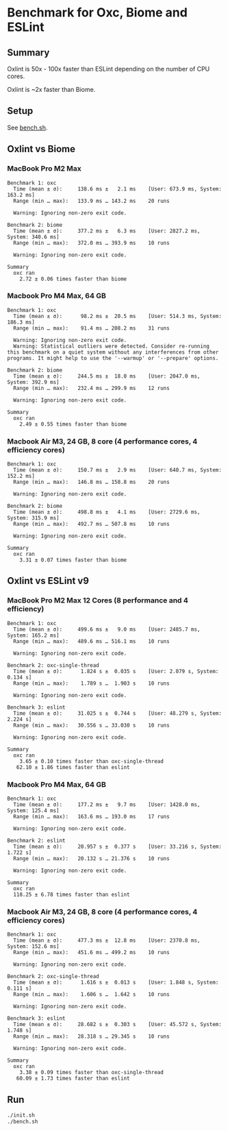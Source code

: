 # Benchmark for Oxc, Biome and ESLint

## Summary

Oxlint is 50x - 100x faster than ESLint depending on the number of CPU cores.

Oxlint is ~2x faster than Biome.

## Setup

See [bench.sh](./bench.sh).

## Oxlint vs Biome

### MacBook Pro M2 Max

```
Benchmark 1: oxc
  Time (mean ± σ):     138.6 ms ±   2.1 ms    [User: 673.9 ms, System: 163.2 ms]
  Range (min … max):   133.9 ms … 143.2 ms    20 runs

  Warning: Ignoring non-zero exit code.

Benchmark 2: biome
  Time (mean ± σ):     377.2 ms ±   6.3 ms    [User: 2827.2 ms, System: 340.6 ms]
  Range (min … max):   372.0 ms … 393.9 ms    10 runs

  Warning: Ignoring non-zero exit code.

Summary
  oxc ran
    2.72 ± 0.06 times faster than biome
```

### Macbook Pro M4 Max, 64 GB

```
Benchmark 1: oxc
  Time (mean ± σ):      98.2 ms ±  20.5 ms    [User: 514.3 ms, System: 186.3 ms]
  Range (min … max):    91.4 ms … 208.2 ms    31 runs

  Warning: Ignoring non-zero exit code.
  Warning: Statistical outliers were detected. Consider re-running this benchmark on a quiet system without any interferences from other programs. It might help to use the '--warmup' or '--prepare' options.

Benchmark 2: biome
  Time (mean ± σ):     244.5 ms ±  18.0 ms    [User: 2047.0 ms, System: 392.9 ms]
  Range (min … max):   232.4 ms … 299.9 ms    12 runs

  Warning: Ignoring non-zero exit code.

Summary
  oxc ran
    2.49 ± 0.55 times faster than biome
```

### Macbook Air M3, 24 GB, 8 core (4 performance cores, 4 efficiency cores)

```
Benchmark 1: oxc
  Time (mean ± σ):     150.7 ms ±   2.9 ms    [User: 640.7 ms, System: 152.2 ms]
  Range (min … max):   146.8 ms … 158.8 ms    20 runs

  Warning: Ignoring non-zero exit code.

Benchmark 2: biome
  Time (mean ± σ):     498.8 ms ±   4.1 ms    [User: 2729.6 ms, System: 315.9 ms]
  Range (min … max):   492.7 ms … 507.8 ms    10 runs

  Warning: Ignoring non-zero exit code.

Summary
  oxc ran
    3.31 ± 0.07 times faster than biome
```

## Oxlint vs ESLint v9

### MacBook Pro M2 Max 12 Cores (8 performance and 4 efficiency)

```
Benchmark 1: oxc
  Time (mean ± σ):     499.6 ms ±   9.0 ms    [User: 2485.7 ms, System: 165.2 ms]
  Range (min … max):   489.6 ms … 516.1 ms    10 runs

  Warning: Ignoring non-zero exit code.

Benchmark 2: oxc-single-thread
  Time (mean ± σ):      1.824 s ±  0.035 s    [User: 2.079 s, System: 0.134 s]
  Range (min … max):    1.789 s …  1.903 s    10 runs

  Warning: Ignoring non-zero exit code.

Benchmark 3: eslint
  Time (mean ± σ):     31.025 s ±  0.744 s    [User: 48.279 s, System: 2.224 s]
  Range (min … max):   30.556 s … 33.030 s    10 runs

  Warning: Ignoring non-zero exit code.

Summary
  oxc ran
    3.65 ± 0.10 times faster than oxc-single-thread
   62.10 ± 1.86 times faster than eslint
```

### Macbook Pro M4 Max, 64 GB

```
Benchmark 1: oxc
  Time (mean ± σ):     177.2 ms ±   9.7 ms    [User: 1428.0 ms, System: 125.4 ms]
  Range (min … max):   163.6 ms … 193.0 ms    17 runs

  Warning: Ignoring non-zero exit code.

Benchmark 2: eslint
  Time (mean ± σ):     20.957 s ±  0.377 s    [User: 33.216 s, System: 1.722 s]
  Range (min … max):   20.132 s … 21.376 s    10 runs

  Warning: Ignoring non-zero exit code.

Summary
  oxc ran
  118.25 ± 6.78 times faster than eslint
```

### Macbook Air M3, 24 GB, 8 core (4 performance cores, 4 efficiency cores)

```
Benchmark 1: oxc
  Time (mean ± σ):     477.3 ms ±  12.8 ms    [User: 2370.8 ms, System: 152.6 ms]
  Range (min … max):   451.6 ms … 499.2 ms    10 runs

  Warning: Ignoring non-zero exit code.

Benchmark 2: oxc-single-thread
  Time (mean ± σ):      1.616 s ±  0.013 s    [User: 1.848 s, System: 0.111 s]
  Range (min … max):    1.606 s …  1.642 s    10 runs

  Warning: Ignoring non-zero exit code.

Benchmark 3: eslint
  Time (mean ± σ):     28.682 s ±  0.303 s    [User: 45.572 s, System: 1.748 s]
  Range (min … max):   28.318 s … 29.345 s    10 runs

  Warning: Ignoring non-zero exit code.

Summary
  oxc ran
    3.38 ± 0.09 times faster than oxc-single-thread
   60.09 ± 1.73 times faster than eslint
```

## Run

```bash
./init.sh
./bench.sh
```
